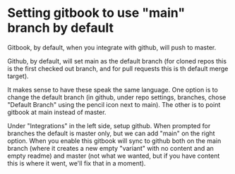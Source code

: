 # Setting gitbook to use "main" branch by default

Gitbook, by default, when you integrate with github, will push to master. 

Github, by default, will set main as the  default branch \(for cloned repos this is the first checked out branch, and for pull requests this is th default merge target\). 

It makes sense to have these speak the same language. One option is to change the default branch \(in github, under repo settings, branches, chose "Default Branch" using the pencil icon next to main\). The other is to point gitbook at main instead of master.

Under "Integrations" in the left side, setup github. When prompted for branches the default is master only, but we can add "main" on the right option. When you enable this gitbook will sync to github both on the main branch \(where it creates a new empty "variant" with no content and an empty readme\) and master \(not what we wanted, but if you have content this is where it went, we'll fix that in a moment\).



